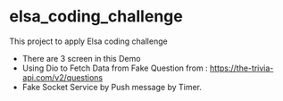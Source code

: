 # elsa_coding_challenge

This project to apply Elsa coding challenge

- There are 3 screen in this Demo
- Using Dio to Fetch Data from Fake Question from : https://the-trivia-api.com/v2/questions
- Fake Socket Service by Push message by Timer.